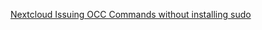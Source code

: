 
[Nextcloud Issuing OCC Commands without installing sudo](https://blog.lukebtaylor.com/posts/nextcloud-issuing-occ-commands-without-installing-sudo/)
